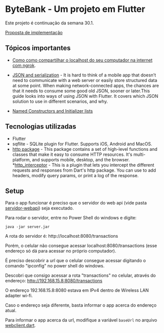 # ByteBank - Um projeto em Flutter

Este projeto é continuação da semana 30.1.

[Proposta de implementação](proposta%20de%20implementa%C3%A7%C3%A3o.pdf)

## Tópicos importantes

* [Como como compartilhar o localhost do seu computador na internet com ngrok](./notas-de-aula/aula%202.08%20-%20Acessando%20a%20web%20API%20local%20via%20endere%C3%A7o%20p%C3%BAblico.md).

* [JSON and serialization](https://docs.flutter.dev/development/data-and-backend/json) - It is hard to think of a mobile app that doesn’t need to communicate with a web server or easily store structured data at some point. When making network-connected apps, the chances are that it needs to consume some good old JSON, sooner or later.This guide looks into ways of using JSON with Flutter. It covers which JSON solution to use in different scenarios, and why.
* [Named Constructors and Initializer lists](./notas-de-aula/named%20constructor%20and%20initializer%20lists.md)

## Tecnologias utilizadas

* Flutter
* sqflite - SQLite plugin for Flutter. Supports iOS, Android and MacOS.
* [http package](https://pub.dev/packages/http) - This package contains a set of high-level functions and classes that make it easy to consume HTTP resources. It's multi-platform, and supports mobile, desktop, and the browser.
*[http_interceptor](https://pub.dev/packages/http_interceptor) - This is a plugin that lets you intercept the different requests and responses from Dart's http package. You can use to add headers, modify query params, or print a log of the response.

## Setup

Para o app funcionar é preciso que o servidor do web api (vide pasta [servidor-webapi](./servidor-webapi/)) seja executado.

Para rodar o servidor, entre no Power Shell do windows e digite:

```
java -jar server.jar
```
A rota do servidor é: http://localhost:8080/transactions

Porém, o celular não consegue acessar localhost:8080/transactions (esse endereço só dá para acessar no próprio computador).

É preciso descobrir a url que o celular consegue acessar digitando o comando "ipconfig" no power shell do windows.

Descobri que consigo acessar a rota "transactions" no celular, através do endereço: http://192.168.15.8:8080/transactions

O endereço 192.168.15.8:8080 estava em IPv4 dentro de Wireless LAN adapter wi-fi.

Caso o endereço seja diferente, basta informar o app acerca do endereço atual.

Para informar o app acerca da url, modifique a variável `baseUrl` no arquivo [webclient.dart](./byte_bank/lib/http/webclient.dart).



